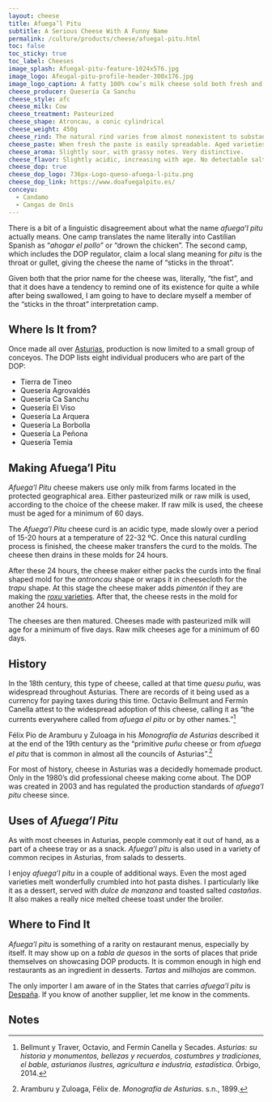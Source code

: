 ```yaml
---
layout: cheese
title: Afuega’l Pitu
subtitle: A Serious Cheese With A Funny Name
permalink: /culture/products/cheese/afuegal-pitu.html
toc: false
toc_sticky: true
toc_label: Cheeses
image_splash: Afuegal-pitu-feature-1024x576.jpg
image_logo: Afeugal-pitu-profile-header-300x176.jpg
image_logo_caption: A fatty 100% cow’s milk cheese sold both fresh and aged. Fresh is from pasteurized milk, aged is not.
cheese_producer: Quesería Ca Sanchu
cheese_style: afc
cheese_milk: Cow
cheese_treatment: Pasteurized
cheese_shape: Atroncau, a conic cylindrical
cheese_weight: 450g
cheese_rind: The natural rind varies from almost nonexistent to substantial depending on the age of the cheese.
cheese_paste: When fresh the paste is easily spreadable. Aged varieties have a very dense, crumbly paste.
cheese_aroma: Slightly sour, with grassy notes. Very distinctive.
cheese_flavor: Slightly acidic, increasing with age. No detectable salty notes, creamy and very dry.
cheese_dop: true
cheese_dop_logo: 736px-Logo-queso-afuega-l-pitu.png
cheese_dop_link: https://www.doafuegalpitu.es/
conceyu:
  - Candamo
  - Cangas de Onís
---
```

There is a bit of a linguistic disagreement about what the name _afuega’l pitu_ actually means. One camp translates the name literally into Castilian Spanish as “_ahogar el pollo_” or “drown the chicken”. The second camp, which includes the DOP regulator, claim a local slang meaning for _pitu_ is the throat or gullet, giving the cheese the name of “sticks in the throat”.

Given both that the prior name for the cheese was, literally, “the fist”, and that it does have a tendency to remind one of its existence for quite a while after being swallowed, I am going to have to declare myself a member of the “sticks in the throat” interpretation camp.

## Where Is It from?

Once made all over [Asturias](https://eatingasturias.com/wiki/Asturias "Asturias"), production is now limited to a small group of conceyos. The DOP lists eight individual producers who are part of the DOP:
- Tierra de Tineo
- Quesería Agrovaldés
- Quesería Ca Sanchu
- Quesería El Viso
- Quesería La Arquera
- Quesería La Borbolla
- Quesería La Peñona
- Quesería Temia

## Making Afuega’l Pitu

_Afuega’l Pitu_ cheese makers use only milk from farms located in the protected geographical area. Either pasteurized milk or raw milk is used, according to the choice of the cheese maker. If raw milk is used, the cheese must be aged for a minimum of 60 days.

The _Afuega’l Pitu_ cheese curd is an acidic type, made slowly over a period of 15-20 hours at a temperature of 22-32 ºC. Once this natural curdling process is finished, the cheese maker transfers the curd to the molds. The cheese then drains in these molds for 24 hours.

After these 24 hours, the cheese maker either packs the curds into the final shaped mold for the _antroncau_ shape or wraps it in cheesecloth for the _trapu_ shape. At this stage the cheese maker adds _pimentón_ if they are making the [_roxu_ varieties](/culture/products/cheese/afuegal-pitu.html). After that, the cheese rests in the mold for another 24 hours.

The cheeses are then matured. Cheeses made with pasteurized milk will age for a minimum of five days. Raw milk cheeses age for a minimum of 60 days.

## History

In the 18th century, this type of cheese, called at that time _quesu puñu_, was widespread throughout Asturias. There are records of it being used as a currency for paying taxes during this time. Octavio Bellmunt and Fermín Canella attest to the widespread adoption of this cheese, calling it as “the currents everywhere called from _afuega el pitu_ or by other names.”[^1]

Félix Pío de Aramburu y Zuloaga in his _Monografía de Asturias_ described it at the end of the 19th century as the “primitive _puñu_ cheese or from _afuega el pitu_ that is common in almost all the councils of Asturias”.[^2]

For most of history, cheese in Asturias was a decidedly homemade product. Only in the 1980’s did professional cheese making come about. The DOP was created in 2003 and has regulated the production standards of _afuega’l pitu_ cheese since.

## Uses of _Afuega’l Pitu_

As with most cheeses in Asturias, people commonly eat it out of hand, as a part of a cheese tray or as a snack. _Afuega’l pitu_ is also used in a variety of common recipes in Asturias, from salads to desserts.

I enjoy _afuega’l pitu_ in a couple of additional ways. Even the most aged varieties melt wonderfully crumbled into hot pasta dishes. I particularly like it as a dessert, served with _dulce de manzana_ and toasted salted _castañas_. It also makes a really nice melted cheese toast under the broiler.

## Where to Find It

_Afuega’l pitu_ is something of a rarity on restaurant menus, especially by itself. It may show up on a _tabla de quesos_ in the sorts of places that pride themselves on showcasing DOP products. It is common enough in high end restaurants as an ingredient in desserts. _Tartas_ and _milhojas_ are common.

The only importer I am aware of in the States that carries _afuega’l pitu_ is [Despaña](https://despanabrandfoods.com/collections/a7-cheese). If you know of another supplier, let me know in the comments.

## Notes

[^1]: Bellmunt y Traver, Octavio, and Fermín Canella y Secades. _Asturias: su historia y monumentos, bellezas y recuerdos, costumbres y tradiciones, el bable, asturianos ilustres, agricultura e industria, estadística_. Órbigo, 2014.
[^2]: Aramburu y Zuloaga, Félix de. _Monografía de Asturias_. s.n., 1899.
